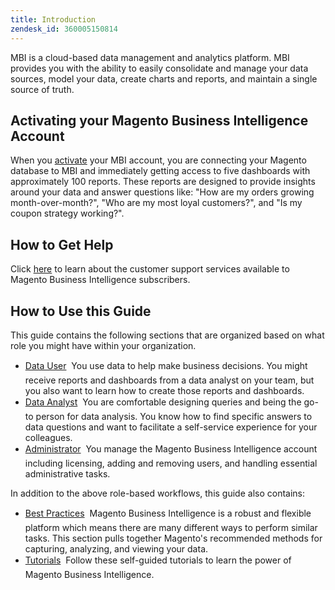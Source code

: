 ```yaml
---
title: Introduction
zendesk_id: 360005150814
---
```


MBI is a cloud-based data management and analytics platform. MBI provides you with the ability to easily consolidate and manage your data sources, model your data, create charts and reports, and maintain a single source of truth.

## Activating your Magento Business Intelligence Account

When you [activate](../../getting-started/onpremise-activation.md) your MBI account, you are connecting your Magento database to MBI and immediately getting access to five dashboards with approximately 100 reports. These reports are designed to provide insights around your data and answer questions like: "How are my orders growing month-over-month?", "Who are my most loyal customers?", and "Is my coupon strategy working?".

## How to Get Help

Click [here](../getting-started/support.md) to learn about the customer support services available to Magento Business Intelligence subscribers.

## How to Use this Guide

This guide contains the following sections that are organized based on what role you might have within your organization.

-  [Data User](../data-user.md) &#0151; You use data to help make business decisions. You might receive reports and dashboards from a data analyst on your team, but you also want to learn how to create those reports and dashboards.
-  [Data Analyst](../data-analyst.md) &#0151; You are comfortable designing queries and being the go-to person for data analysis. You know how to find specific answers to data questions and want to facilitate a self-service experience for your colleagues.
-  [Administrator](../administrator.md) &#0151; You manage the Magento Business Intelligence account including licensing, adding and removing users, and handling essential administrative tasks.

In addition to the above role-based workflows, this guide also contains:

-  [Best Practices](../best-practices.md) &#0151; Magento Business Intelligence is a robust and flexible platform which means there are many different ways to perform similar tasks. This section pulls together Magento's recommended methods for capturing, analyzing, and viewing your data.
-  [Tutorials](../tutorials.md) &#0151; Follow these self-guided tutorials to learn the power of Magento Business Intelligence.
